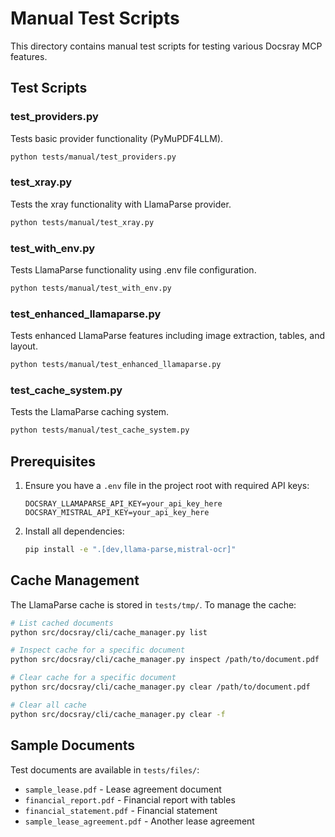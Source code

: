 # Manual Test Scripts

This directory contains manual test scripts for testing various Docsray MCP features.

## Test Scripts

### test_providers.py
Tests basic provider functionality (PyMuPDF4LLM).
```bash
python tests/manual/test_providers.py
```

### test_xray.py
Tests the xray functionality with LlamaParse provider.
```bash
python tests/manual/test_xray.py
```

### test_with_env.py
Tests LlamaParse functionality using .env file configuration.
```bash
python tests/manual/test_with_env.py
```

### test_enhanced_llamaparse.py
Tests enhanced LlamaParse features including image extraction, tables, and layout.
```bash
python tests/manual/test_enhanced_llamaparse.py
```

### test_cache_system.py
Tests the LlamaParse caching system.
```bash
python tests/manual/test_cache_system.py
```

## Prerequisites

1. Ensure you have a `.env` file in the project root with required API keys:
   ```
   DOCSRAY_LLAMAPARSE_API_KEY=your_api_key_here
   DOCSRAY_MISTRAL_API_KEY=your_api_key_here
   ```

2. Install all dependencies:
   ```bash
   pip install -e ".[dev,llama-parse,mistral-ocr]"
   ```

## Cache Management

The LlamaParse cache is stored in `tests/tmp/`. To manage the cache:

```bash
# List cached documents
python src/docsray/cli/cache_manager.py list

# Inspect cache for a specific document
python src/docsray/cli/cache_manager.py inspect /path/to/document.pdf

# Clear cache for a specific document
python src/docsray/cli/cache_manager.py clear /path/to/document.pdf

# Clear all cache
python src/docsray/cli/cache_manager.py clear -f
```

## Sample Documents

Test documents are available in `tests/files/`:
- `sample_lease.pdf` - Lease agreement document
- `financial_report.pdf` - Financial report with tables
- `financial_statement.pdf` - Financial statement
- `sample_lease_agreement.pdf` - Another lease agreement